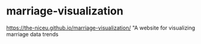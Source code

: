 # marriage-visualization
https://the-niceu.github.io/marriage-visualization/
"A website for visualizing marriage data trends
